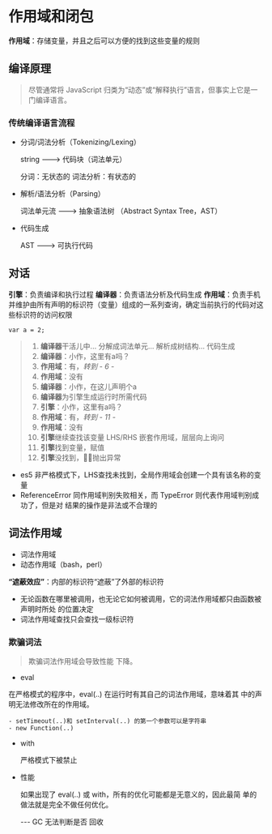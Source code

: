 # 作用域和闭包

**作用域**：存储变量，并且之后可以方便的找到这些变量的规则

## 编译原理

> 尽管通常将 JavaScript 归类为“动态”或“解释执行”语言，但事实上它是一门编译语言。

### 传统编译语言流程

- 分词/词法分析（Tokenizing/Lexing）

    string ---> 代码块（词法单元）

    分词：无状态的
    词法分析：有状态的

- 解析/语法分析（Parsing）

    词法单元流 ---> 抽象语法树 （Abstract Syntax Tree，AST）

- 代码生成

    AST ---> 可执行代码

## 对话

**引擎**：负责编译和执行过程
**编译器**：负责语法分析及代码生成
**作用域**：负责手机并维护由所有声明的标识符（变量）组成的一系列查询，确定当前执行的代码对这些标识符的访问权限

`var a = 2;`

> 1. **编译器**干活儿中... 分解成词法单元... 解析成树结构... 代码生成
> 2. **编译器**：小作，这里有a吗？
> 3. **作用域**：有，*转到 - 6 -*
> 4. **作用域**：没有
> 5. **编译器**：小作，在这儿声明个a
> 6. **编译器**为引擎生成运行时所需代码
> 7. **引擎**：小作，这里有a吗？
> 8. **作用域**：有，*转到 - 11 -*
> 9. **作用域**：没有
> 10. **引擎**继续查找该变量 LHS/RHS 嵌套作用域，层层向上询问
> 11. **引擎**找到变量，赋值
> 12. **引擎**没找到，🙋‍♂️抛出异常

- es5 非严格模式下，LHS查找未找到，全局作用域会创建一个具有该名称的变量
- ReferenceError 同作用域判别失败相关，而 TypeError 则代表作用域判别成功了，但是对 结果的操作是非法或不合理的

## 词法作用域

- 词法作用域
- 动态作用域（bash，perl）

**“遮蔽效应”**：内部的标识符“遮蔽”了外部的标识符

- 无论函数在哪里被调用，也无论它如何被调用，它的词法作用域都只由函数被声明时所处 的位置决定
- 词法作用域查找只会查找一级标识符

### 欺骗词法

> 欺骗词法作用域会导致性能 下降。

- eval

在严格模式的程序中，eval(..) 在运行时有其自己的词法作用域，意味着其 中的声明无法修改所在的作用域。

    - setTimeout(..)和 setInterval(..) 的第一个参数可以是字符串
    - new Function(..) 

- with

    严格模式下被禁止

- 性能

    如果出现了 eval(..) 或 with，所有的优化可能都是无意义的，因此最简 单的做法就是完全不做任何优化。

    --- GC 无法判断是否 回收
